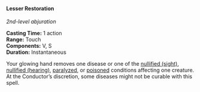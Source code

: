 #### Lesser Restoration
<!-- markdownlint-disable link-image-reference-definitions -->
[_metadata_:spell_name]:- "Lesser Restoration"
[_metadata_:spell_level]:- "2"
[_metadata_:spell_school]:- "abjuration"
[_metadata_:ritual]:- "false"
[_metadata_:casting_time_amount]:- "1"
[_metadata_:casting_time_unit]:- "action"
[_metadata_:range]:- "Touch"
[_metadata_:target]:- "one creature"
[_metadata_:components_verbal]:- "true"
[_metadata_:components_somatic]:- "true"
[_metadata_:components_material]:- "false"
[_metadata_:duration]:- "Instantaneous"
[_metadata_:concentration]:- "false"
[_metadata_:compared_to_wotc_srd_5.1]:- "mechanics_same_wording_different"
[_metadata_:compared_to_a5e_srd]:- "mechanics_same_wording_different"
<!-- markdownlint-disable-next-line no-emphasis-as-heading -->
_2nd-level abjuration_

**Casting Time:** 1 action \
**Range:** Touch \
**Components:** V, S \
**Duration:** Instantaneous

Your glowing hand removes one disease or one of the [nullified (sight)](#Conditions_nullified), [nullified (hearing)](#Conditions_nullified), [paralyzed](#Conditions_paralyzed), or [poisoned](#Conditions_poisoned) conditions affecting one creature.
At the Conductor’s discretion, some diseases might not be curable with this spell.
